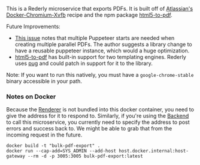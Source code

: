This is a Rederly microservice that exports PDFs. It is built off of [Atlassian's Docker-Chromium-Xvfb](https://github.com/atlassian/docker-chromium-xvfb) recipe and the npm package [html5-to-pdf](https://github.com/peterdemartini/html5-to-pdf).

Future Improvements:
* [This issue](https://github.com/peterdemartini/html5-to-pdf/issues/52) notes that multiple Puppeteer starts are needed when creating multiple parallel PDFs. The author suggests a library change to have a reusable puppeteer instance, which would a huge optimization.
* [html5-to-pdf](https://github.com/peterdemartini/html5-to-pdf) has built-in support for two templating engines. Rederly uses [pug](https://github.com/pugjs/pug) and could patch in support for it to the library.

Note: If you want to run this natively, you must have a `google-chrome-stable` binary accessible in your path.

### Notes on Docker
Because the [Renderer](https://github.com/rederly/renderer) is not bundled into this docker container, you need to give the address for it to respond to.
Similarly, if you're using the [Backend](https://github.com/rederly/backend) to call this microservice, you currently need to specify the address to post errors and success back to. We might be able to grab that from the incoming request in the future.

```
docker build -t "bulk-pdf-export" .
docker run --cap-add=SYS_ADMIN --add-host host.docker.internal:host-gateway --rm -d -p 3005:3005 bulk-pdf-export:latest 
```